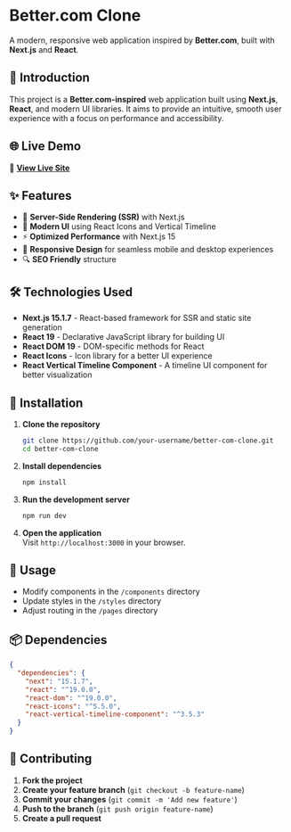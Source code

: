 # Better.com Clone

A modern, responsive web application inspired by **Better.com**, built with **Next.js** and **React**.

## 🚀 Introduction

This project is a **Better.com-inspired** web application built using **Next.js**, **React**, and modern UI libraries. It aims to provide an intuitive, smooth user experience with a focus on performance and accessibility.

## 🌐 Live Demo

🔗 **[View Live Site](https://better-cyan-theta.vercel.app/)**

## ✨ Features

- 🚀 **Server-Side Rendering (SSR)** with Next.js
- 🎨 **Modern UI** using React Icons and Vertical Timeline
- ⚡ **Optimized Performance** with Next.js 15
- 📱 **Responsive Design** for seamless mobile and desktop experiences
- 🔍 **SEO Friendly** structure

## 🛠 Technologies Used

- **Next.js 15.1.7** - React-based framework for SSR and static site generation
- **React 19** - Declarative JavaScript library for building UI
- **React DOM 19** - DOM-specific methods for React
- **React Icons** - Icon library for a better UI experience
- **React Vertical Timeline Component** - A timeline UI component for better visualization

## 🔧 Installation

1. **Clone the repository**
   ```bash
   git clone https://github.com/your-username/better-com-clone.git
   cd better-com-clone
   ```
2. **Install dependencies**
   ```bash
   npm install
   ```
3. **Run the development server**
   ```bash
   npm run dev
   ```
4. **Open the application**  
   Visit `http://localhost:3000` in your browser.

## 📖 Usage

- Modify components in the `/components` directory
- Update styles in the `/styles` directory
- Adjust routing in the `/pages` directory

## 📦 Dependencies

```json
{
  "dependencies": {
    "next": "15.1.7",
    "react": "^19.0.0",
    "react-dom": "^19.0.0",
    "react-icons": "^5.5.0",
    "react-vertical-timeline-component": "^3.5.3"
  }
}
```

## 🤝 Contributing

1. **Fork the project**
2. **Create your feature branch** (`git checkout -b feature-name`)
3. **Commit your changes** (`git commit -m 'Add new feature'`)
4. **Push to the branch** (`git push origin feature-name`)
5. **Create a pull request**
